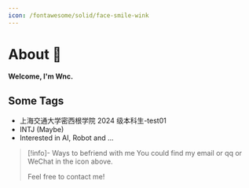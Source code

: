 ```yaml
---
icon: /fontawesome/solid/face-smile-wink
---
```


# About 🥳

**Welcome, I'm Wnc.**

## Some Tags

- 上海交通大学密西根学院 2024 级本科生-test01
- INTJ (Maybe)
- Interested in AI, Robot and ...

> [!info]- Ways to befriend with me
> You could find my email or qq or WeChat in the icon above.
> 
> Feel free to contact me!
